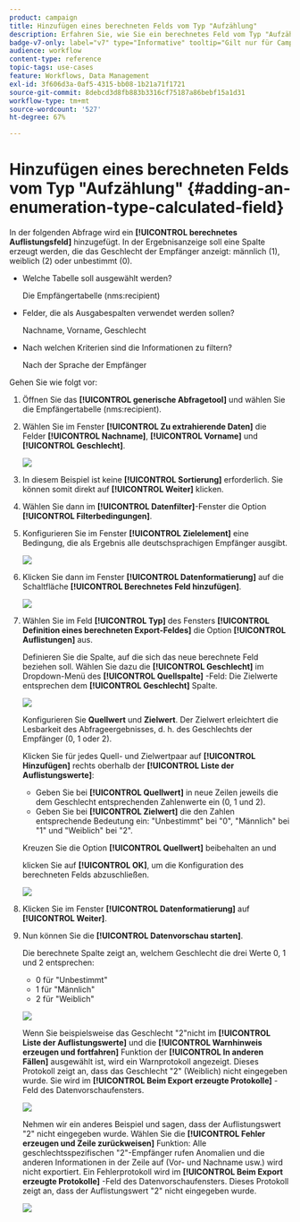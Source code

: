 ```yaml
---
product: campaign
title: Hinzufügen eines berechneten Felds vom Typ "Aufzählung"
description: Erfahren Sie, wie Sie ein berechnetes Feld vom Typ "Aufzählung" hinzufügen
badge-v7-only: label="v7" type="Informative" tooltip="Gilt nur für Campaign Classic v7"
audience: workflow
content-type: reference
topic-tags: use-cases
feature: Workflows, Data Management
exl-id: 3f606d3a-0af5-4315-bb08-1b21a71f1721
source-git-commit: 8debcd3d8fb883b3316cf75187a86bebf15a1d31
workflow-type: tm+mt
source-wordcount: '527'
ht-degree: 67%

---
```


# Hinzufügen eines berechneten Felds vom Typ &quot;Aufzählung&quot; {#adding-an-enumeration-type-calculated-field}



In der folgenden Abfrage wird ein **[!UICONTROL berechnetes Auflistungsfeld]** hinzugefügt. In der Ergebnisanzeige soll eine Spalte erzeugt werden, die das Geschlecht der Empfänger anzeigt: männlich (1), weiblich (2) oder unbestimmt (0).

* Welche Tabelle soll ausgewählt werden?

  Die Empfängertabelle (nms:recipient)

* Felder, die als Ausgabespalten verwendet werden sollen?

  Nachname, Vorname, Geschlecht

* Nach welchen Kriterien sind die Informationen zu filtern?

  Nach der Sprache der Empfänger

Gehen Sie wie folgt vor:

1. Öffnen Sie das **[!UICONTROL generische Abfragetool]** und wählen Sie die Empfängertabelle (nms:recipient).
1. Wählen Sie im Fenster **[!UICONTROL Zu extrahierende Daten]** die Felder **[!UICONTROL Nachname]**, **[!UICONTROL Vorname]** und **[!UICONTROL Geschlecht]**.

   ![](assets/query_editor_nveau_73.png)

1. In diesem Beispiel ist keine **[!UICONTROL Sortierung]** erforderlich. Sie können somit direkt auf **[!UICONTROL Weiter]** klicken.
1. Wählen Sie dann im **[!UICONTROL Datenfilter]**-Fenster die Option **[!UICONTROL Filterbedingungen]**.
1. Konfigurieren Sie im Fenster **[!UICONTROL Zielelement]** eine Bedingung, die als Ergebnis alle deutschsprachigen Empfänger ausgibt.

   ![](assets/query_editor_nveau_74.png)

1. Klicken Sie dann im Fenster **[!UICONTROL Datenformatierung]** auf die Schaltfläche **[!UICONTROL Berechnetes Feld hinzufügen]**.

   ![](assets/query_editor_nveau_75.png)

1. Wählen Sie im Feld **[!UICONTROL Typ]** des Fensters **[!UICONTROL Definition eines berechneten Export-Feldes]** die Option **[!UICONTROL Auflistungen]** aus.

   Definieren Sie die Spalte, auf die sich das neue berechnete Feld beziehen soll. Wählen Sie dazu die **[!UICONTROL Geschlecht]** im Dropdown-Menü des **[!UICONTROL Quellspalte]** -Feld: Die Zielwerte entsprechen dem **[!UICONTROL Geschlecht]** Spalte.

   ![](assets/query_editor_nveau_76.png)

   Konfigurieren Sie **Quellwert** und **Zielwert**. Der Zielwert erleichtert die Lesbarkeit des Abfrageergebnisses, d. h. des Geschlechts der Empfänger (0, 1 oder 2).

   Klicken Sie für jedes Quell- und Zielwertpaar auf **[!UICONTROL Hinzufügen]** rechts oberhalb der **[!UICONTROL Liste der Auflistungswerte]**:

   * Geben Sie bei **[!UICONTROL Quellwert]** in neue Zeilen jeweils die dem Geschlecht entsprechenden Zahlenwerte ein (0, 1 und 2).
   * Geben Sie bei **[!UICONTROL Zielwert]** die den Zahlen entsprechende Bedeutung ein: &quot;Unbestimmt&quot; bei &quot;0&quot;, &quot;Männlich&quot; bei &quot;1&quot; und &quot;Weiblich&quot; bei &quot;2&quot;.

   Kreuzen Sie die Option **[!UICONTROL Quellwert]** beibehalten an und

   klicken Sie auf **[!UICONTROL OK]**, um die Konfiguration des berechneten Felds abzuschließen.

   ![](assets/query_editor_nveau_77.png)

1. Klicken Sie im Fenster **[!UICONTROL Datenformatierung]** auf **[!UICONTROL Weiter]**.
1. Nun können Sie die **[!UICONTROL Datenvorschau starten]**.

   Die berechnete Spalte zeigt an, welchem Geschlecht die drei Werte 0, 1 und 2 entsprechen:

   * 0 für &quot;Unbestimmt&quot;
   * 1 für &quot;Männlich&quot;
   * 2 für &quot;Weiblich&quot;

   ![](assets/query_editor_nveau_78.png)

   Wenn Sie beispielsweise das Geschlecht &quot;2&quot;nicht im **[!UICONTROL Liste der Auflistungswerte]** und die **[!UICONTROL Warnhinweis erzeugen und fortfahren]** Funktion der **[!UICONTROL In anderen Fällen]** ausgewählt ist, wird ein Warnprotokoll angezeigt. Dieses Protokoll zeigt an, dass das Geschlecht &quot;2&quot; (Weiblich) nicht eingegeben wurde. Sie wird im **[!UICONTROL Beim Export erzeugte Protokolle]** -Feld des Datenvorschaufensters.

   ![](assets/query_editor_nveau_79.png)

   Nehmen wir ein anderes Beispiel und sagen, dass der Auflistungswert &quot;2&quot; nicht eingegeben wurde. Wählen Sie die **[!UICONTROL Fehler erzeugen und Zeile zurückweisen]** Funktion: Alle geschlechtsspezifischen &quot;2&quot;-Empfänger rufen Anomalien und die anderen Informationen in der Zeile auf (Vor- und Nachname usw.) wird nicht exportiert. Ein Fehlerprotokoll wird im **[!UICONTROL Beim Export erzeugte Protokolle]** -Feld des Datenvorschaufensters. Dieses Protokoll zeigt an, dass der Auflistungswert &quot;2&quot; nicht eingegeben wurde.

   ![](assets/query_editor_nveau_80.png)
